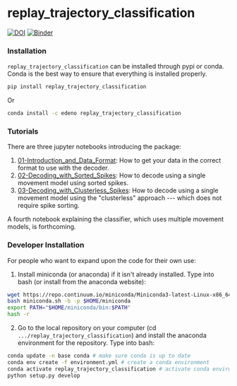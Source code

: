 # replay_trajectory_classification
[![DOI](https://zenodo.org/badge/177004334.svg)](https://zenodo.org/badge/latestdoi/177004334)
[![Binder](https://mybinder.org/badge_logo.svg)](https://mybinder.org/v2/gh/Eden-Kramer-Lab/replay_trajectory_classification/master)

### Installation ###

`replay_trajectory_classification` can be installed through pypi or conda. Conda is the best way to ensure that everything is installed properly.

```bash
pip install replay_trajectory_classification
```
Or

```bash
conda install -c edeno replay_trajectory_classification
```

### Tutorials ###
There are three jupyter notebooks introducing the package:

1. [01-Introduction_and_Data_Format](notebooks/tutorials/01-Introduction_and_Data_Format.ipynb): How to get your data in the correct format to use with the decoder.
2. [02-Decoding_with_Sorted_Spikes](notebooks/tutorials/02-Decoding_with_Sorted_Spikes.ipynb): How to decode using a single movement model using sorted spikes.
3. [03-Decoding_with_Clusterless_Spikes](notebooks/tutorials/03-Decoding_with_Clusterless_Spikes.ipynb): How to decode using a single movement model using the "clusterless" approach --- which does not require spike sorting.

A fourth notebook explaining the classifier, which uses multiple movement models, is forthcoming.

### Developer Installation ###
For people who want to expand upon the code for their own use:

1. Install miniconda (or anaconda) if it isn't already installed. Type into bash (or install from the anaconda website):
```bash
wget https://repo.continuum.io/miniconda/Miniconda3-latest-Linux-x86_64.sh -O miniconda.sh;
bash miniconda.sh -b -p $HOME/miniconda
export PATH="$HOME/miniconda/bin:$PATH"
hash -r
```

2. Go to the local repository on your computer (cd `.../replay_trajectory_classification`) and install the anaconda environment for the repository. Type into bash:
```bash
conda update -n base conda # make sure conda is up to date
conda env create -f environment.yml # create a conda environment
conda activate replay_trajectory_classification # activate conda environment
python setup.py develop
```
